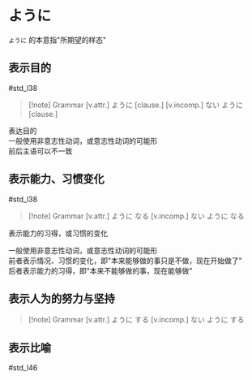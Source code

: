 # ように  

`ように` 的本意指"所期望的样态"  

## 表示目的  
 #std_l38

> [!note] Grammar
> [v.attr.] ように [clause.]
> [v.incomp.] ない ように [clause.]

表达目的  
一般使用非意志性动词，或意志性动词的可能形  
前后主语可以不一致  

## 表示能力、习惯变化  
 #std_l38
 
> [!note] Grammar
> [v.attr.] ように なる
> [v.incomp.] ない ように なる

表示能力的习得，或习惯的变化  

一般使用非意志性动词，或意志性动词的可能形  
前者表示情况、习惯的变化，即"本来能够做的事只是不做，现在开始做了"  
后者表示能力的习得，即"本来不能够做的事，现在能够做"  

## 表示人为的努力与坚持  

> [!note] Grammar
> [v.attr.] ように する
> [v.incomp.] ない ように する

## 表示比喻

 #std_l46
